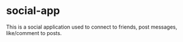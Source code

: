 # social-app
This is a social application used to connect to friends, post messages, like/comment to posts.
